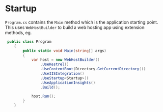 # Startup

```Program.cs``` contains the ```Main``` method which is the application starting point.
This uses ```WebHostBuilder``` to build a web hosting app using extension methods, eg.

``` C#
 public class Program
    {
        public static void Main(string[] args)
        {
            var host = new WebHostBuilder()
                .UseKestrel()
                .UseContentRoot(Directory.GetCurrentDirectory())
                .UseIISIntegration()
                .UseStartup<Startup>()
                .UseApplicationInsights()
                .Build();

            host.Run();
        }
    }
```

